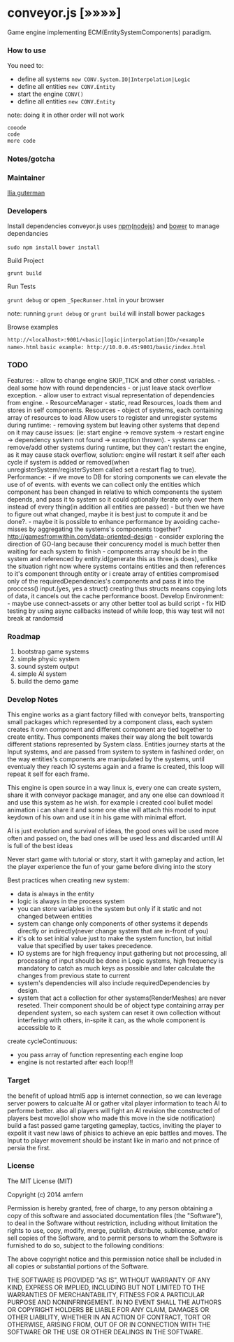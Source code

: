 conveyor.js [»»»»]
===

Game engine implementing ECM(EntitySystemComponents) paradigm.


### How to use
You need to:
* define all systems `new CONV.System.IO|Interpolation|Logic`
* define all entities `new CONV.Entity`
* start the engine `CONV()`
* define all entities `new CONV.Entity`

note: doing it in other order will not work


```javascript
cooode 
code 
more code
```

### Notes/gotcha


### Maintainer

[Ilia guterman](https://github.com/amfern)

### Developers

Install dependencies
conveyor.js uses [npm](https://www.npmjs.org/)([nodejs](http://nodejs.org/)) and [bower](http://bower.io/) to manage dependancies

`sudo npm install`
`bower install`

Build Project

`grunt build`

Run Tests

`grunt debug`
or open `_SpecRunner.html` in your browser

note: running `grunt debug` or `grunt build` will install bower packages

Browse examples

`http://<localhost>:9001/<basic|logic|interpolation|IO>/<example name>.html`
`basic example: http://10.0.0.45:9001/basic/index.html`

### TODO
Features:
    - allow to change engine SKIP_TICK and other const variables.
    - deal some how with round dependencies - or just leave stack overflow exception.
    - allow user to extract visual representation of dependencies from engine.
    - ResourceManager - static, read Resources, loads them and stores in self components.
    Resources - object of systems, each containing array of resources to load
Allow users to register and unregister systems during runtime:
    - removing system but leaving other systems that depend on it may cause issues: (ie: start engine -> remove system -> restart engine -> dependency system not found -> exception thrown).
    - systems can remove/add other systems during runtime, but they can't restart the engine, as it may cause stack overflow, solution: engine will restart it self after each cycle if system is added or removed(when unregisterSystem/registerSystem called set a restart flag to true).
Performance:
    - if we move to DB for storing components we can elevate the use of of events. with events we can collect only the entities which component has been changed in relative to which components the system depends, and pass it to system so it could optionally iterate only over them instead of every thing(in addition all entities are passed) - but then we have to figure out what changed, maybe it is best just to compute it and be done?.
    - maybe it is possible to enhance performance by avoiding cache-misses by aggregating the systems's components together? http://gamesfromwithin.com/data-oriented-design
    - consider exploring the direction of GO-lang because their concurency model is much better then waiting for each system to finish
    - components array should be in the system and referenced by entity.id(generate this as three.js does), unlike the situation right now where systems contains entities and then references to it's component through entity
    or i create array of entities compromised only of the requiredDependencies's components and pass it into the proccess() input.(yes, yes a struct)
    creating thus structs means copying lots of data, it cancels out the cache performance boost.
Develop Environment:
    - maybe use connect-assets or any other better tool as build script
    - fix HID testing by using async callbacks instead of while loop, this way test will not break at randomsid


### Roadmap
1. bootstrap game systems
2. simple physic system
3. sound system output
4. simple AI system
5. build the demo game


### Develop Notes
This engine works as a giant factory filled with conveyor belts, transporting small packages which represented by a component class, each system creates it own component and different component are tied together to create entity.
Thus components makes their way along the belt towards different stations represented by System class.
Entities journey starts at the Input systems, and are passed from system to system in fashined order, on the way entities's components are manipulated by the systems, until eventualy they reach IO systems again and a frame is created, this loop will repeat it self for each frame.

This engine is open source in a way linux is, every one can create system, share it with conveyor package manager, and any one else can download it and use this system as he wish. for example i created cool bullet model animation i can share it and some one else will attach this model to input keydown of his own and use it in his game with minimal effort.

AI is just evolution and survival of ideas, the good ones will be used more often and passed on, the bad ones will be used less and discarded untill AI is full of the best ideas


Never start game with tutorial or story, start it with gameplay and action, let the player experience the fun of your game before diving into the story




Best practices when creating new system:
- data is always in the entity
- logic is always in the process system
- you can store variables in the system but only if it static and not changed between entities
- system can change only components of other systems it depends directly or indirectly(never change system that are in-front of you)
- it's ok to set initial value just to make the system function, but initial value that specified by user takes precedence.
- IO systems are for high frequency input gathering but not processing, all processing of input should be done in Logic systems, high frequency is mandatory to catch as much keys as possible and later calculate the changes from previous state to current
- system's dependencies will also include requiredDependencies by design.
- system that act a collection for other systems(RenderMeshes) are never reseted. Their component should be of object type containing array per dependent system, so each system can reset it own collection without interfering with others, in-spite it can, as the whole component is accessible to it

create cycleContinuous:
- you pass array of function representing each engine loop
- engine is not restarted after each loop!!!


### Target
the benefit of upload html5 app is internet connection, so we can leverage server powers to calcualte AI or gather vital player information to teach AI to performe better. also all players will fight an AI revision the constructed of players best move(lol show who made this move in the side notification)
build a fast passed game targeting gameplay, tactics, inviting the player to expolit it vast new laws of phisics to achieve an epic battles and moves.
The Input to player movement should be instant like in mario and not prince of persia the first.

### License

The MIT License (MIT)

Copyright (c) 2014 amfern

Permission is hereby granted, free of charge, to any person obtaining a copy of
this software and associated documentation files (the "Software"), to deal in
the Software without restriction, including without limitation the rights to
use, copy, modify, merge, publish, distribute, sublicense, and/or sell copies of
the Software, and to permit persons to whom the Software is furnished to do so,
subject to the following conditions:

The above copyright notice and this permission notice shall be included in all
copies or substantial portions of the Software.

THE SOFTWARE IS PROVIDED "AS IS", WITHOUT WARRANTY OF ANY KIND, EXPRESS OR
IMPLIED, INCLUDING BUT NOT LIMITED TO THE WARRANTIES OF MERCHANTABILITY, FITNESS
FOR A PARTICULAR PURPOSE AND NONINFRINGEMENT. IN NO EVENT SHALL THE AUTHORS OR
COPYRIGHT HOLDERS BE LIABLE FOR ANY CLAIM, DAMAGES OR OTHER LIABILITY, WHETHER
IN AN ACTION OF CONTRACT, TORT OR OTHERWISE, ARISING FROM, OUT OF OR IN
CONNECTION WITH THE SOFTWARE OR THE USE OR OTHER DEALINGS IN THE SOFTWARE.